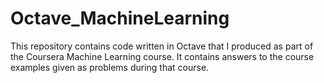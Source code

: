Octave_MachineLearning
======================

This repository contains code written in Octave that I produced as part of the Coursera Machine Learning course. It contains answers to the course examples given as problems during that course.
